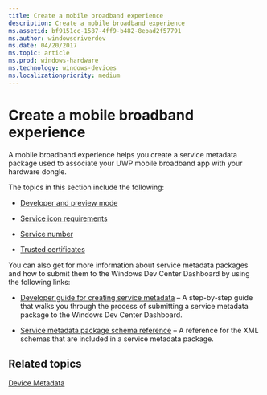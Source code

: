 ```yaml
---
title: Create a mobile broadband experience
description: Create a mobile broadband experience
ms.assetid: bf9151cc-1587-4ff9-b482-8ebad2f57791
ms.author: windowsdriverdev
ms.date: 04/20/2017
ms.topic: article
ms.prod: windows-hardware
ms.technology: windows-devices
ms.localizationpriority: medium
---
```


# Create a mobile broadband experience


A mobile broadband experience helps you create a service metadata package used to associate your UWP mobile broadband app with your hardware dongle.

The topics in this section include the following:

-   [Developer and preview mode](https://msdn.microsoft.com/library/windows/hardware/dn282082.aspx)

-   [Service icon requirements](https://msdn.microsoft.com/library/windows/hardware/dn236416.aspx)

-   [Service number](https://msdn.microsoft.com/library/windows/hardware/dn236413.aspx)

-   [Trusted certificates](https://msdn.microsoft.com/library/windows/hardware/dn486876.aspx)

You can also get for more information about service metadata packages and how to submit them to the Windows Dev Center Dashboard by using the following links:

-   [Developer guide for creating service metadata](https://msdn.microsoft.com/library/windows/hardware/dn973080) – A step-by-step guide that walks you through the process of submitting a service metadata package to the Windows Dev Center Dashboard.

-   [Service metadata package schema reference](https://msdn.microsoft.com/library/windows/hardware/dn973175) – A reference for the XML schemas that are included in a service metadata package.

## <span id="related_topics"></span>Related topics


[Device Metadata](https://msdn.microsoft.com/library/windows/hardware/br230800.aspx)

 

 

